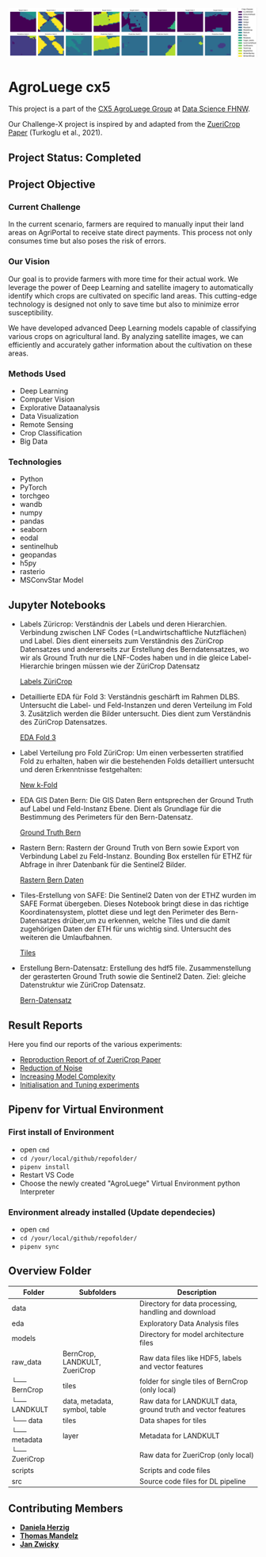 ![Field Crops Classification](/_assets/banner_logo.png)

# AgroLuege cx5

This project is a part of the [CX5 AgroLuege Group](https://gitlab.fhnw.ch/thomas.mandelz/AgroLuege) at [Data Science FHNW](https://www.fhnw.ch/en/degree-programmes/engineering/bsc-data-science).

Our Challenge-X project is inspired by and adapted from the [ZueriCrop Paper](https://arxiv.org/abs/2102.08820) (Turkoglu et al., 2021).

## Project Status: Completed

## Project Objective

### Current Challenge

In the current scenario, farmers are required to manually input their land areas on AgriPortal to receive state direct payments. This process not only consumes time but also poses the risk of errors.

### Our Vision

Our goal is to provide farmers with more time for their actual work. We leverage the power of Deep Learning and satellite imagery to automatically identify which crops are cultivated on specific land areas. This cutting-edge technology is designed not only to save time but also to minimize error susceptibility.

We have developed advanced Deep Learning models capable of classifying various crops on agricultural land. By analyzing satellite images, we can efficiently and accurately gather information about the cultivation on these areas.

### Methods Used

* Deep Learning
* Computer Vision
* Explorative Dataanalysis
* Data Visualization
* Remote Sensing
* Crop Classification
* Big Data

### Technologies

* Python
* PyTorch
* torchgeo
* wandb
* numpy
* pandas
* seaborn
* eodal
* sentinelhub
* geopandas
* h5py
* rasterio
* MSConvStar Model

## Jupyter Notebooks

* Labels Züricrop: 
Verständnis der Labels und deren Hierarchien. Verbindung zwischen LNF Codes (=Landwirtschaftliche Nutzflächen) und Label. Dies dient einerseits zum Verständnis des ZüriCrop Datensatzes und andererseits zur Erstellung des Berndatensatzes, wo wir als Ground Truth nur die LNF-Codes haben und in die gleice Label-Hierarchie bringen müssen wie der ZüriCrop Datensatz 

    [Labels ZüriCrop](https://gitlab.fhnw.ch/thomas.mandelz/AgroLuege/-/blob/main/eda/dataset_testing.ipynb)

* Detaillierte EDA für Fold 3: 
Verständnis geschärft im Rahmen DLBS. Untersucht die Label- und Feld-Instanzen und deren Verteilung im Fold 3. Zusätzlich werden die Bilder untersucht. Dies dient zum Verständnis des ZüriCrop Datensatzes.

    [EDA Fold 3](https://gitlab.fhnw.ch/thomas.mandelz/AgroLuege/-/blob/main/eda/eda_Fold3.ipynb?ref_type=heads)

* Label Verteilung pro Fold ZüriCrop: 
Um einen verbesserten stratified Fold zu erhalten, haben wir die bestehenden Folds detailliert untersucht und deren Erkenntnisse festgehalten:

    [New k-Fold](https://gitlab.fhnw.ch/thomas.mandelz/AgroLuege/-/blob/main/eda/dataset_newkFold.ipynb)

* EDA GIS Daten Bern: 
Die GIS Daten Bern entsprechen der Ground Truth auf Label und Feld-Instanz Ebene. Dient als Grundlage für die Bestimmung des Perimeters für den Bern-Datensatz.

    [Ground Truth Bern](https://gitlab.fhnw.ch/thomas.mandelz/AgroLuege/-/blob/main/eda/EDA_Bern.ipynb)

* Rastern Bern: 
Rastern der Ground Truth von Bern sowie Export von Verbindung Label zu Feld-Instanz. Bounding Box erstellen für ETHZ für Abfrage in ihrer Datenbank für die Sentinel2 Bilder.

    [Rastern Bern Daten](https://gitlab.fhnw.ch/thomas.mandelz/AgroLuege/-/blob/main/data/rasterize_polygons.ipynb?ref_type=heads)

* Tiles-Erstellung von SAFE: 
Die Sentinel2 Daten von der ETHZ wurden im SAFE Format übergeben. Dieses Notebook bringt diese in das richtige Koordinatensystem, plottet diese und legt den Perimeter des Bern-Datensatzes drüber,um zu erkennen, welche Tiles und die damit zugehörigen Daten der ETH für uns wichtig sind. Untersucht des weiteren die Umlaufbahnen.

    [Tiles](https://gitlab.fhnw.ch/thomas.mandelz/AgroLuege/-/blob/main/eda/create_TilesFiles_from_SAFE.ipynb?ref_type=heads)

* Erstellung Bern-Datensatz: 
Erstellung des hdf5 file. Zusammenstellung der gerasterten Ground Truth sowie die Sentinel2 Daten. Ziel: gleiche Datenstruktur wie ZüriCrop Datensatz.

    [Bern-Datensatz](https://gitlab.fhnw.ch/thomas.mandelz/AgroLuege/-/blob/main/data/create_BernCrop.ipynb?ref_type=heads)



## Result Reports

Here you find our reports of the various experiments:
* [Reproduction Report of of ZueriCrop Paper](https://wandb.ai/agroluege/MS-Convstar/reports/Reproduktion-Z-riCrop-ETHZ--Vmlldzo2MjcyNTA1)
* [Reduction of Noise](https://wandb.ai/agroluege/MS-Convstar/reports/Reduktion-der-Sentinel-Bilder--Vmlldzo2NDE2MjQ3)
* [Increasing Model Complexity](https://wandb.ai/agroluege/MS-Convstar/reports/MSConvStar-erg-nzen-mit-9-Layers--Vmlldzo2NDE2MTcy)
* [Initialisation and Tuning experiments](https://wandb.ai/agroluege/MS-Convstar/reports/Normalisierung-und-Lernrate--Vmlldzo2NDE2Mjcz)

## Pipenv for Virtual Environment

### First install of Environment

* open `cmd`
* `cd /your/local/github/repofolder/`
* `pipenv install`
* Restart VS Code
* Choose the newly created "AgroLuege" Virtual Environment python Interpreter

### Environment already installed (Update dependecies)

* open `cmd`
* `cd /your/local/github/repofolder/`
* `pipenv sync`

## Overview Folder

| Folder            | Subfolders                        | Description                             |
|-------------------|----------------------------------|-----------------------------------------|
| data              |                                  | Directory for data processing, handling and download              |
| eda               |                                  | Exploratory Data Analysis files        |
| models            |                                  | Directory for model architecture files   |
| raw_data          | BernCrop, LANDKULT, ZueriCrop    | Raw data files like HDF5, labels and vector features                        |
|   └── BernCrop    | tiles                            | folder for single tiles of BernCrop (only local)          |
|   └── LANDKULT    | data, metadata, symbol, table    | Raw data for LANDKULT data, ground truth and vector features          |
|       └── data    | tiles                            | Data shapes for tiles         |
|       └── metadata| layer                            | Metadata for LANDKULT          |
|   └── ZueriCrop   |                                  |Raw data for ZueriCrop (only local)     |
| scripts           |                                  | Scripts and code files                 |
| src               |                                  | Source code files for DL pipeline            |



## Contributing Members

* **[Daniela Herzig](https://gitlab.fhnw.ch/daniela.herzig)**
* **[Thomas Mandelz](https://github.com/tmandelz)**
* **[Jan Zwicky](https://github.com/swiggy123)**
